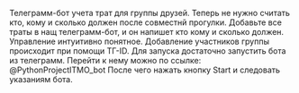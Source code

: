 Телеграмм-бот учета трат для группы друзей. Теперь не нужно считать кто, кому и сколько должен после совместнй прогулки. Добавьте все траты в нащ телеграмм-бот,
и он напишет кто кому и сколько должен. Управление интуитивно понятное. Добавление участников группы происходит при помощи ТГ-ID. 
Для запуска достаточно запустить бота из телеграмм. Перейти к нему можно по ссылке: @PythonProjectITMO_bot
После чего нажать кнопку Start и следовать указаниям бота.
